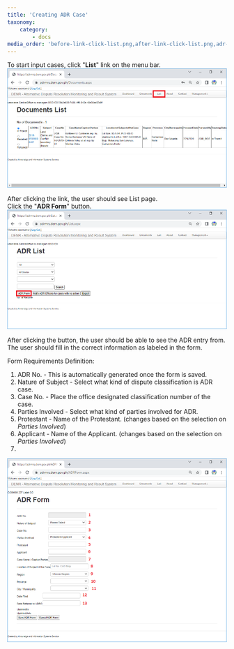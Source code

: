 ```yaml
---
title: 'Creating ADR Case'
taxonomy:
    category:
        - docs
media_order: 'before-link-click-list.png,after-link-click-list.png,adr-form-for-def.png'
---
```


To start input cases, click "**List**" link on the menu bar.
![before-link-click-list](before-link-click-list.png "before-link-click-list")

After clicking the link, the user should see List page.</br>
Click the "**ADR Form**" button.
![after-link-click-list](after-link-click-list.png "after-link-click-list")

After clicking the button, the user should be able to see the ADR entry from.</br>
The user should fill in the correct information as labeled in the form.

Form Requirements Definition:
1.	ADR No. - This is automatically generated once the form is saved.
2.	Nature of Subject - Select what kind of dispute classification is ADR case.
3.	Case No. - Place the office designated classification number of the case.
4.	Parties Involved - Select what kind of parties involved for ADR.
5.	Protestant - Name of the Protestant. (changes based on the selection on _Parties Involved_)
6.	Applicant - Name of the Applicant. (changes based on the selection on _Parties Involved_)
7.	
![adr-form-for-def](adr-form-for-def.png "adr-form-for-def")